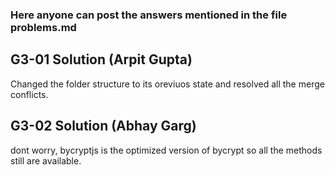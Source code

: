### Here anyone can post the answers mentioned in the file problems.md

## G3-01 Solution (Arpit Gupta)

Changed the folder structure to its oreviuos state and resolved all the merge conflicts.

## G3-02 Solution (Abhay Garg)

dont worry, bycryptjs is the optimized version of bycrypt so all the methods still are available.
